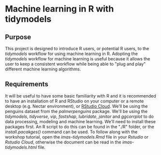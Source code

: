 # Machine learning in R with tidymodels

## Purpose
This project is designed to introduce R users, or potential R users, to the *tidymodels* workflow for using machine learning in R. Adopting the *tidymodels* workflow for machine learning is useful because it allows the user to keep a consistent workflow while being able to "plug and play" different machine learning algorithms. 

## Requirements

It will be useful to have some basic familiarity with R and it is recommended to have an installation of R and RStudio on your computer or a remote desktop (e.g. Nectar environment), or [RStudio Cloud](https://rstudio.cloud/). We'll be using the penguins dataset from the *palmerpenguins* package. We'll be using the *tidymodels*, *tidyverse*, *vip*, *fastshap*, *lubridate*, *janitor* and *ggcorrplot* to do data processing, modeling and machine learning. We'll need to install these packages first. An R script to do this  can be found in the "./R" folder, or the *install.pacakges()* command can be used. To follow along with the workshop tutorial, open the *imas-tidymodels.Rmd* file in your *Rstudio* or *Rstudio Cloud*, otherwise the document can be read in the *imas-tidymodels.html* file. 



